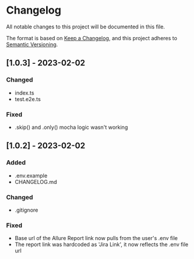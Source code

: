 # Changelog

All notable changes to this project will be documented in this file.

The format is based on [Keep a Changelog](https://keepachangelog.com/en/1.0.0/),
and this project adheres to [Semantic Versioning](https://semver.org/spec/v2.0.0.html).

## [1.0.3] - 2023-02-02

### Changed
- index.ts
- test.e2e.ts

### Fixed
- .skip() and .only() mocha logic wasn't working

## [1.0.2] - 2023-02-02

### Added
- .env.example
- CHANGELOG.md

### Changed
- .gitignore

### Fixed
- Base url of the Allure Report link now pulls from the user's .env file
- The report link was hardcoded as 'Jira Link', it now reflects the .env file url